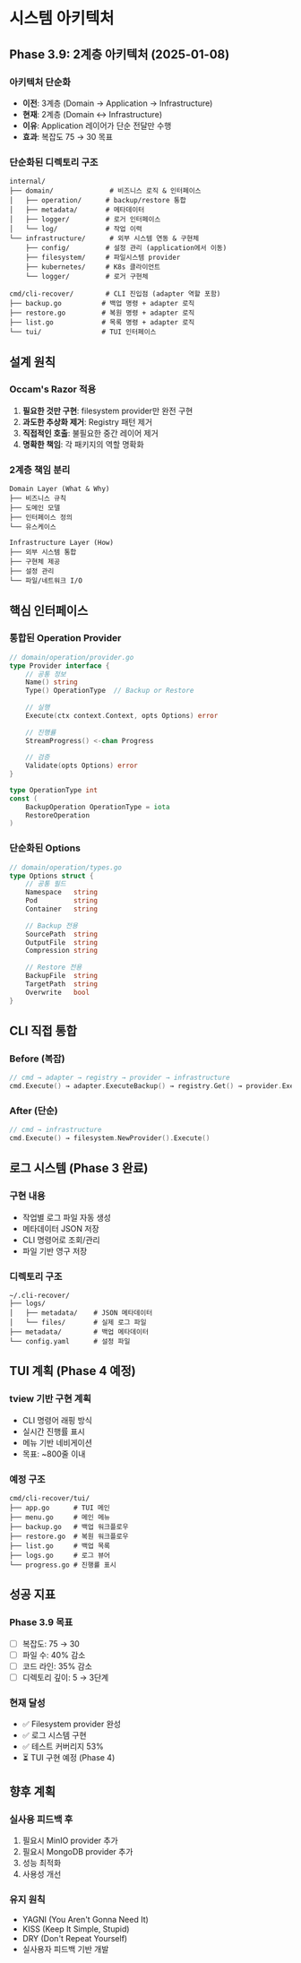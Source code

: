 # 시스템 아키텍처

## Phase 3.9: 2계층 아키텍처 (2025-01-08)

### 아키텍처 단순화
- **이전**: 3계층 (Domain → Application → Infrastructure)
- **현재**: 2계층 (Domain ↔ Infrastructure)
- **이유**: Application 레이어가 단순 전달만 수행
- **효과**: 복잡도 75 → 30 목표

### 단순화된 디렉토리 구조
```
internal/
├── domain/              # 비즈니스 로직 & 인터페이스
│   ├── operation/      # backup/restore 통합
│   ├── metadata/       # 메타데이터
│   ├── logger/         # 로거 인터페이스
│   └── log/            # 작업 이력
└── infrastructure/      # 외부 시스템 연동 & 구현체
    ├── config/         # 설정 관리 (application에서 이동)
    ├── filesystem/     # 파일시스템 provider
    ├── kubernetes/     # K8s 클라이언트
    └── logger/         # 로거 구현체

cmd/cli-recover/        # CLI 진입점 (adapter 역할 포함)
├── backup.go          # 백업 명령 + adapter 로직
├── restore.go         # 복원 명령 + adapter 로직
├── list.go            # 목록 명령 + adapter 로직
└── tui/               # TUI 인터페이스
```

## 설계 원칙

### Occam's Razor 적용
1. **필요한 것만 구현**: filesystem provider만 완전 구현
2. **과도한 추상화 제거**: Registry 패턴 제거
3. **직접적인 호출**: 불필요한 중간 레이어 제거
4. **명확한 책임**: 각 패키지의 역할 명확화

### 2계층 책임 분리
```
Domain Layer (What & Why)
├── 비즈니스 규칙
├── 도메인 모델
├── 인터페이스 정의
└── 유스케이스

Infrastructure Layer (How)
├── 외부 시스템 통합
├── 구현체 제공
├── 설정 관리
└── 파일/네트워크 I/O
```

## 핵심 인터페이스

### 통합된 Operation Provider
```go
// domain/operation/provider.go
type Provider interface {
    // 공통 정보
    Name() string
    Type() OperationType  // Backup or Restore
    
    // 실행
    Execute(ctx context.Context, opts Options) error
    
    // 진행률
    StreamProgress() <-chan Progress
    
    // 검증
    Validate(opts Options) error
}

type OperationType int
const (
    BackupOperation OperationType = iota
    RestoreOperation
)
```

### 단순화된 Options
```go
// domain/operation/types.go
type Options struct {
    // 공통 필드
    Namespace   string
    Pod         string
    Container   string
    
    // Backup 전용
    SourcePath  string
    OutputFile  string
    Compression string
    
    // Restore 전용
    BackupFile  string
    TargetPath  string
    Overwrite   bool
}
```

## CLI 직접 통합

### Before (복잡)
```go
// cmd → adapter → registry → provider → infrastructure
cmd.Execute() → adapter.ExecuteBackup() → registry.Get() → provider.Execute()
```

### After (단순)
```go
// cmd → infrastructure
cmd.Execute() → filesystem.NewProvider().Execute()
```

## 로그 시스템 (Phase 3 완료)

### 구현 내용
- 작업별 로그 파일 자동 생성
- 메타데이터 JSON 저장
- CLI 명령어로 조회/관리
- 파일 기반 영구 저장

### 디렉토리 구조
```
~/.cli-recover/
├── logs/
│   ├── metadata/    # JSON 메타데이터
│   └── files/       # 실제 로그 파일
├── metadata/        # 백업 메타데이터
└── config.yaml      # 설정 파일
```

## TUI 계획 (Phase 4 예정)

### tview 기반 구현 계획
- CLI 명령어 래핑 방식
- 실시간 진행률 표시
- 메뉴 기반 네비게이션
- 목표: ~800줄 이내

### 예정 구조
```
cmd/cli-recover/tui/
├── app.go      # TUI 메인
├── menu.go     # 메인 메뉴
├── backup.go   # 백업 워크플로우
├── restore.go  # 복원 워크플로우
├── list.go     # 백업 목록
├── logs.go     # 로그 뷰어
└── progress.go # 진행률 표시
```

## 성공 지표

### Phase 3.9 목표
- [ ] 복잡도: 75 → 30
- [ ] 파일 수: 40% 감소
- [ ] 코드 라인: 35% 감소
- [ ] 디렉토리 깊이: 5 → 3단계

### 현재 달성
- ✅ Filesystem provider 완성
- ✅ 로그 시스템 구현
- ✅ 테스트 커버리지 53%
- ⏳ TUI 구현 예정 (Phase 4)

## 향후 계획

### 실사용 피드백 후
1. 필요시 MinIO provider 추가
2. 필요시 MongoDB provider 추가
3. 성능 최적화
4. 사용성 개선

### 유지 원칙
- YAGNI (You Aren't Gonna Need It)
- KISS (Keep It Simple, Stupid)
- DRY (Don't Repeat Yourself)
- 실사용자 피드백 기반 개발